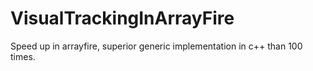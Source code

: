 # VisualTrackingInArrayFire
Speed up in arrayfire,  superior generic implementation  in c++  than 100 times.
